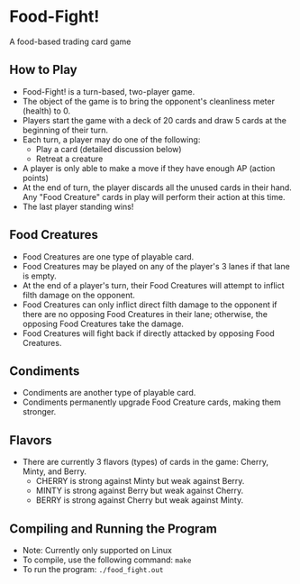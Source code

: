 # Food-Fight!
A food-based trading card game

## How to Play
+ Food-Fight! is a turn-based, two-player game.
+ The object of the game is to bring the opponent's cleanliness meter (health) to 0.
+ Players start the game with a deck of 20 cards and draw 5 cards at the beginning of their turn.
+ Each turn, a player may do one of the following:
    + Play a card (detailed discussion below)
    + Retreat a creature
+ A player is only able to make a move if they have enough AP (action points)
+ At the end of turn, the player discards all the unused cards in their hand. Any "Food Creature" cards in play will perform their action at this time.
+ The last player standing wins!

## Food Creatures
+ Food Creatures are one type of playable card.
+ Food Creatures may be played on any of the player's 3 lanes if that lane is empty.
+ At the end of a player's turn, their Food Creatures will attempt to inflict filth damage on the opponent.
+ Food Creatures can only inflict direct filth damage to the opponent if there are no opposing Food Creatures in their lane; otherwise, the opposing Food Creatures take the damage.
+ Food Creatures will fight back if directly attacked by opposing Food Creatures. 

## Condiments
+ Condiments are another type of playable card.
+ Condiments permanently upgrade Food Creature cards, making them stronger.

## Flavors
+ There are currently 3 flavors (types) of cards in the game: Cherry, Minty, and Berry.
    + CHERRY is strong against Minty but weak against Berry.
    + MINTY is strong against Berry but weak against Cherry.
    + BERRY is strong against Cherry but weak against Minty.  

## Compiling and Running the Program
+ Note: Currently only supported on Linux
+ To compile, use the following command: `make`
+ To run the program: `./food_fight.out`
